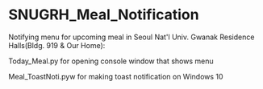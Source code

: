 # SNUGRH_Meal_Notification
Notifying menu for upcoming meal in Seoul Nat'l Univ. Gwanak Residence Halls(Bldg. 919 & Our Home):

Today_Meal.py for opening console window that shows menu

Meal_ToastNoti.pyw for making toast notification on Windows 10
